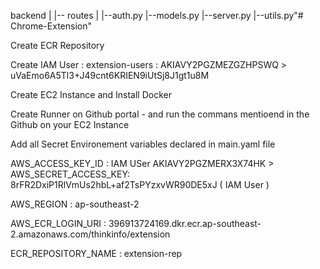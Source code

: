 backend
|
|-- routes
|       |--auth.py
|--models.py
|--server.py
|--utils.py"# Chrome-Extension" 


Create ECR Repository

Create IAM User : extension-users : AKIAVY2PGZMEZGZHPSWQ >  uVaEmo6A5Tl3+J49cnt6KRIEN9iUtSj8J1gt1u8M

Create EC2 Instance and Install Docker 

Create Runner on Github portal - and run the commans mentioend in the Github on your EC2 Instance

Add all Secret Environement variables declared in main.yaml file 

AWS_ACCESS_KEY_ID : IAM USer AKIAVY2PGZMERX3X74HK  > AWS_SECRET_ACCESS_KEY: 8rFR2DxiP1RlVmUs2hbL+af2TsPYzxvWR90DE5xJ ( IAM User  )

AWS_REGION : ap-southeast-2

AWS_ECR_LOGIN_URI : 396913724169.dkr.ecr.ap-southeast-2.amazonaws.com/thinkinfo/extension

ECR_REPOSITORY_NAME : extension-rep
